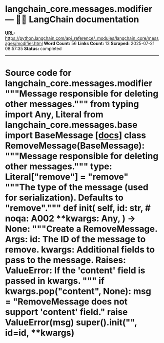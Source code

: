 # langchain_core.messages.modifier — 🦜🔗 LangChain  documentation

**URL:** https://python.langchain.com/api_reference/_modules/langchain_core/messages/modifier.html
**Word Count:** 56
**Links Count:** 13
**Scraped:** 2025-07-21 08:57:35
**Status:** completed

---

# Source code for langchain\_core.messages.modifier               """Message responsible for deleting other messages."""          from typing import Any, Literal          from langchain_core.messages.base import BaseMessage                              [[docs]](https://python.langchain.com/api_reference/core/messages/langchain_core.messages.modifier.RemoveMessage.html#langchain_core.messages.modifier.RemoveMessage)     class RemoveMessage(BaseMessage):         """Message responsible for deleting other messages."""              type: Literal["remove"] = "remove"         """The type of the message (used for serialization). Defaults to "remove"."""              def __init__(             self,             id: str,  # noqa: A002             **kwargs: Any,         ) -> None:             """Create a RemoveMessage.                  Args:                 id: The ID of the message to remove.                 kwargs: Additional fields to pass to the message.                  Raises:                 ValueError: If the 'content' field is passed in kwargs.             """             if kwargs.pop("content", None):                 msg = "RemoveMessage does not support 'content' field."                 raise ValueError(msg)                  super().__init__("", id=id, **kwargs)